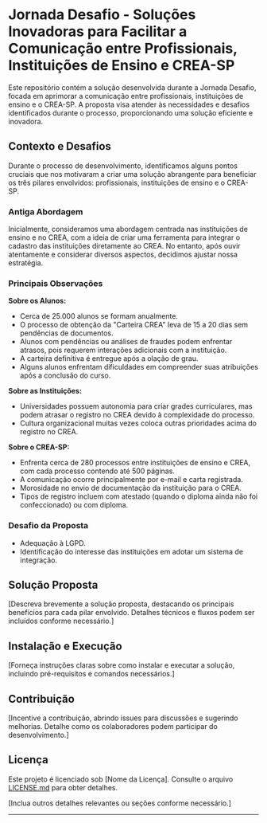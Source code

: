 # Jornada Desafio - Soluções Inovadoras para Facilitar a Comunicação entre Profissionais, Instituições de Ensino e CREA-SP

Este repositório contém a solução desenvolvida durante a Jornada Desafio, focada em aprimorar a comunicação entre profissionais, instituições de ensino e o CREA-SP. A proposta visa atender às necessidades e desafios identificados durante o processo, proporcionando uma solução eficiente e inovadora.

## Contexto e Desafios

Durante o processo de desenvolvimento, identificamos alguns pontos cruciais que nos motivaram a criar uma solução abrangente para beneficiar os três pilares envolvidos: profissionais, instituições de ensino e o CREA-SP.

### Antiga Abordagem

Inicialmente, consideramos uma abordagem centrada nas instituições de ensino e no CREA, com a ideia de criar uma ferramenta para integrar o cadastro das instituições diretamente ao CREA. No entanto, após ouvir atentamente e considerar diversos aspectos, decidimos ajustar nossa estratégia.

### Principais Observações

**Sobre os Alunos:**
- Cerca de 25.000 alunos se formam anualmente.
- O processo de obtenção da "Carteira CREA" leva de 15 a 20 dias sem pendências de documentos.
- Alunos com pendências ou análises de fraudes podem enfrentar atrasos, pois requerem interações adicionais com a instituição.
- A carteira definitiva é entregue após a olação de grau.
- Alguns alunos enfrentam dificuldades em compreender suas atribuições após a conclusão do curso.

**Sobre as Instituições:**
- Universidades possuem autonomia para criar grades curriculares, mas podem atrasar o registro no CREA devido à complexidade do processo.
- Cultura organizacional muitas vezes coloca outras prioridades acima do registro no CREA.

**Sobre o CREA-SP:**
- Enfrenta cerca de 280 processos entre instituições de ensino e CREA, com cada processo contendo até 500 páginas.
- A comunicação ocorre principalmente por e-mail e carta registrada.
- Morosidade no envio de documentação da instituição para o CREA.
- Tipos de registro incluem com atestado (quando o diploma ainda não foi confeccionado) ou com diploma.

### Desafio da Proposta

- Adequação à LGPD.
- Identificação do interesse das instituições em adotar um sistema de integração.

## Solução Proposta

[Descreva brevemente a solução proposta, destacando os principais benefícios para cada pilar envolvido. Detalhes técnicos e fluxos podem ser incluídos conforme necessário.]

## Instalação e Execução

[Forneça instruções claras sobre como instalar e executar a solução, incluindo pré-requisitos e comandos necessários.]

## Contribuição

[Incentive a contribuição, abrindo issues para discussões e sugerindo melhorias. Detalhe como os colaboradores podem participar do desenvolvimento.]

## Licença

Este projeto é licenciado sob [Nome da Licença]. Consulte o arquivo [LICENSE.md](LICENSE.md) para obter detalhes.

[Inclua outros detalhes relevantes ou seções conforme necessário.]

---
